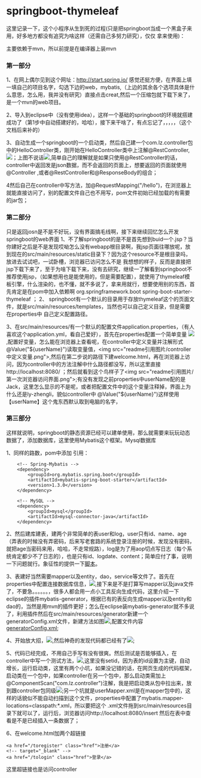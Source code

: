 # springboot-thymeleaf
这里记录一下，这个小程序从生到死的过程(只是把springboot当成一个黑盒子来用，好多地方都没有追究为啥这样（还需自己多努力研究），仅仅 拿来使用)：

主要依赖于mvn，所以前提是在编译器上装mvn

### 第一部分

1、在网上偶尔见到这个网址：http://start.spring.io/  感觉还挺方便，在界面上填一填自己的项目名字，勾选下边的web，mybatis,（上边的其余各个选项具体是什么意思，怎么用，我并没有研究）直接点击creat,然后一个压缩包就下载下来了，是一个mvn的web项目。

2、导入到eclipse中（没有使用idea），这样一个基础的springboot的环境就搭建成功了（第1步中自动搭建好的，哈哈），接下来干啥了，有点忘记了，，，，，（这个文档后来补的）

3、自动生成一个springboot的一个启动类，然后自己建一个com.lz.controller包中的HelloController类，刚开始在HelloController类中上注解@RestController,
<img src='readme引用图片/微信截图_20180106141033.png'>；上图不说话<img src="readme引用图片/restcontroller和controller区别.png">,简单自己的理解就是如果只使用@RestController的话，controller中返回发是json数据，而不会返回的页面上，想要返回的页面就使用@Controller ,或者@RestController和@ResponseBody的组合；

4然后自己在controller中写方法，加@RequestMapping("/hello")，在浏览器上就能直接访问了，别的配置文件自己也不用写，pom文件初始已经加载的有需要的jar包；

### 第二部分 

只是返回josn是不是不好玩，没有界面搞毛线啊，接下来继续回忆怎么开发springboot的web界面
1、不了解springboot的是不是首先想到buid一个.jsp？当你建好之后是不是发现哎呦怎么没有webapp根目录啊，我jsp页面往哪放呢，放到现在的src/main/resources/static目录下？因为这个resource不是根目录吗，放进去试试吧，一试卧槽，浏览器已访问怎么不是 我想想的样子，反而是直接把jsp下载下来了，至于为啥下载下来，没有去研究，继续一了解看到springboot不推荐使用jsp，（如果想用也是能使用的，但是需要配置），就使用了thymeleaf模板引擎，什么渲染的，也不懂，就不多说了，拿来用就行，想要使用别的东西，首先肯定是在pom中加入依赖啊
    <dependency>
            <groupId>org.springframework.boot</groupId>
            <artifactId>spring-boot-starter-thymeleaf</artifactId>
    </dependency>；
2、 springboot有一个默认的目录用于存放thymeleaf这个的页面文件，就是src/main/resources/templates，当然也可以自己定义目录，但是需要在properties中
自己定义配置路径。

3、在src/main/resources/有一个默认的配置文件application.properties，（有人喜欢这个application.yml，看自己爱好），首先在properties配置一个简单变量
<img src="readme引用图片/properties配置userName变量.png">,配置好变量，怎么能在浏览器上查看呢，在controller中定义变量并注解形式@Value("${userName}")读取变量值，<img src="readme引用图片/controller中定义变量.png">,然后在第二步说的路径下建welcome.html，再在浏览器上访问，因为controller中的方法注解中什么路径都没写，所以这里直接http://localhost:8080/  ；然后就看到这个鸟样子了<img src="readme引用图片/第一次浏览器访问界面.png">;有没有发现之前properties中userName配的是Jack，这里怎么显示的不是呢，或者把配置文件中的这个变量注释掉，界面上为什么还是ly-zhengli，貌似controller中 @Value("${userName}")这样使用【userName】这个鬼东西默认取到电脑的名字，

### 第三部分

这样就说明，springboot的静态资源已经可以建单使用，那么就需要来玩玩动态数据了，添加数据库，这里使用Mybatis这个框架。Mysql数据库

1、同样的路数，pom中添加 引用：

        <!-- Spring-Mybatis -->
        <dependency>
            <groupId>org.mybatis.spring.boot</groupId>
            <artifactId>mybatis-spring-boot-starter</artifactId>
            <version>1.3.0</version>
        </dependency>

        <!-- MySQL -->
        <dependency>
            <groupId>mysql</groupId>
            <artifactId>mysql-connector-java</artifactId>
        </dependency>

2、然后建库建表，建两个非常简单的表user和log，user只有id、name、age（弄表的时候没有弄密码，后来写老套路的系统登录注册的时候，发现没有密码，就把age当密码来用，哈哈，不走常规路），log是为了用aop切点写日志（每个系统肯定都少不了日志的），也是只有id、logdate、content；简单应付了事，说明一下问题就行。象征性的提供一下<a href="spring.sql">脚本</a>。

3、表建好当然需要mapper以及entity，dao，service等文件了。首先在properties中配置连接数据库信息，<img src="readme引用图片/properties中配置数据库信息.png">,接下来是不是打算写mapper以及java文件了，不要急。。。。。。，很多人都会用一点小工具反向生成代码，这里介绍一下eclipse的插件mybatis-generator，根据已有的表反向生成mapper以及entity和dao的，当然是用mvn的插件更好；怎么在eclipse装mybatis-generator就不多说了，利用插件然后在src/main/resources/generator新建一个generatorConfig.xml文件，新建方法如图<img src="readme引用图片/mybatis generator.png">,配置文件内容<a href="src/main/resources/generator/generatorConfig.xml"> generatorConfig.xml</a>;

4、开始放大招，<img src="readme引用图片/运行mybatis generator生成代码.png">,然后神奇的发现代码都已经有了<img src="readme引用图片/插件生成的代码结构.png">;

5、代码已经完成，不用自己手写有没有很爽。然后测试是否能够插入，在controller中写一个测试方法，<img src="readme引用图片/testInsert.png">,这里没有setid，因为表的id设置为主键，自动增长，运行启动类，这里有两个小坑，如果没记错的话，在网页生成的代码框架，启动类在一个包中，如果controller在另一个包中，那么启动类需加上@ComponentScan("com.lz.controller")注解，我是把启动类从包中拉出来，放到跟controller包同级<img src="readme引用图片/启动类位置说明.png">;另一个坑就是userMapper.xml是在mapper包中的，这样的话貌似不能自动扫描到这个文件，properties中配置了mybatis.mapper-locations=classpath:*.xml，所以要把这个 .xml文件拖到src/main/resources目录下就可以了，运行后，浏览器访问http://localhost:8080/insert  然后在表中查看是不是已经插入一条数据了；

6、在welcome.html加两个超链接

    <a href="/toregister" class="href">注册</a>
    <!-- target="_blank" -->
    <a href="/tologin" class="href">登录</a>

这里超链接也是访问controller

